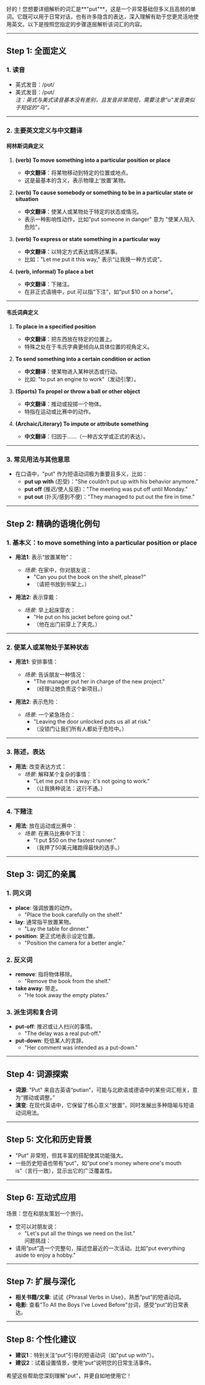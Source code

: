 好的！您想要详细解析的词汇是**"put"**，这是一个非常基础但多义且高频的单词。它既可以用于日常对话，也有许多隐含的表达，深入理解有助于您更灵活地使用英文。以下是按照您指定的步骤逐层解析该词汇的内容。

---

## **Step 1: 全面定义**

### 1. **读音**  
   - 英式发音：/pʊt/  
   - 美式发音：/pʊt/  
   *注：英式与美式读音基本没有差别，且发音非常简短，需要注意“u”发音类似于短促的“乌”。*

---

### 2. **主要英文定义与中文翻译**  

#### **柯林斯词典定义**  
1. **(verb) To move something into a particular position or place**
   - **中文翻译**：将某物移动到特定的位置或地点。
   - 这是最基本的含义，表示物理上‘放置’某物。

2. **(verb) To cause somebody or something to be in a particular state or situation**
   - **中文翻译**：使某人或某物处于特定的状态或情况。
   - 表示一种影响性动作，比如"put someone in danger" 意为 "使某人陷入危险"。

3. **(verb) To express or state something in a particular way**
   - **中文翻译**：以特定方式表达或陈述某事。
   - 比如："Let me put it this way," 表示“让我换一种方式说”。

4. **(verb, informal) To place a bet**
   - **中文翻译**：下赌注。
   - 在非正式语境中，put 可以指“下注”，如"put $10 on a horse"。

---

#### **韦氏词典定义**  
1. **To place in a specified position**
   - **中文翻译**：把东西放在特定的位置上。
   - 特殊之处在于韦氏字典更倾向从具体位置的视角定义。

2. **To send something into a certain condition or action**
   - **中文翻译**：使某物进入某种状态或行动。
   - 比如: "to put an engine to work"（发动引擎）。

3. **(Sports) To propel or throw a ball or other object**
   - **中文翻译**：推动或投掷一个物体。
   - 特指在运动或比赛中的动作。

4. **(Archaic/Literary) To impute or attribute something**
   - **中文翻译**：归因于……（一种古文学或正式的表达）。

---

### 3. **常见用法与其他意思**  
- 在口语中，"put" 作为短语动词极为重要且多义，比如：
   - **put up with** (忍受)："She couldn’t put up with his behavior anymore."
   - **put off** (推迟/使人反感)："The meeting was put off until Monday."
   - **put out** (扑灭/感到不便)："They managed to put out the fire in time."

---

## **Step 2: 精确的语境化例句**

### 1. **基本义：to move something into a particular position or place**  
   - **用法1**: 表示“放置某物”：  
     - *场景*: 在家中，你对朋友说：  
       - "Can you put the book on the shelf, please?"  
       - （请把书放到书架上。）

   - **用法2**: 表示穿戴：  
     - *场景*: 早上起床穿衣：  
       - "He put on his jacket before going out."  
       - （他在出门前穿上了夹克。）

---

### 2. **使某人或某物处于某种状态**  
   - **用法1**: 安排事情：  
     - *场景*: 告诉朋友一种情况：  
       - "The manager put her in charge of the new project."  
       - （经理让她负责这个新项目。）

   - **用法2**: 表示危险：  
     - *场景*: 一个紧急场合：  
       - "Leaving the door unlocked puts us all at risk."  
       - （没锁门让我们所有人都处于危险中。）

---

### 3. **陈述，表达**  
   - **用法**: 改变表达方式：  
     - *场景*: 解释某个复杂的事情：  
       - "Let me put it this way: it's not going to work."  
       - （让我换种说法：这行不通。）

---

### 4. **下赌注**  
   - **用法**: 放在运动或比赛中：  
     - *场景*: 在赛马比赛中下注：  
       - "I put $50 on the fastest runner."  
       - （我押了50美元赌跑得最快的选手。）

---

## **Step 3: 词汇的亲属**

### 1. **同义词**
   - **place**: 强调放置的动作。  
     - "Place the book carefully on the shelf."
   - **lay**: 通常指平放置某物。  
     - "Lay the table for dinner."
   - **position**: 更正式地表示设定位置。  
     - "Position the camera for a better angle."

### 2. **反义词**
   - **remove**: 指将物体移除。  
     - "Remove the book from the shelf."
   - **take away**: 带走。  
     - "He took away the empty plates."

### 3. **派生词和复合词**
   - **put-off**: 推迟或让人扫兴的事情。  
     - "The delay was a real put-off."
   - **put-down**: 贬低某人的言辞。  
     - "Her comment was intended as a put-down."

---

## **Step 4: 词源探索**

- **词源**: "Put" 来自古英语“putian”，可能与北欧语或德语中的某些词汇相关，意为“挪动或调整。”  
- **演变**: 在现代英语中，它保留了核心意义“放置”，同时发展出多种隐喻与短语动词用法。

---

## **Step 5: 文化和历史背景**

- "Put" 非常短，但其丰富的搭配使其功能强大。  
- 一些历史短语也带有“put”，如“put one's money where one's mouth is”（言行一致），显示出它的广泛覆盖性。

---

## **Step 6: 互动式应用**

场景：您在和朋友策划一个旅行。  
- 您可以对朋友说：  
  - "Let's put all the things we need on the list."  
问题挑战：  
- 请用“put”造一个完整句，描述您最近的一次活动。比如"put everything aside to enjoy a hobby."

---

## **Step 7: 扩展与深化**

- **相关书籍/文章**: 试试《Phrasal Verbs in Use》，熟悉“put”的短语动词。  
- **电影**: 查看"To All the Boys I’ve Loved Before"台词，感受“put”的日常表达。

---

## **Step 8: 个性化建议**

- **建议1**：特别关注“put”引导的短语动词（如"put up with"）。  
- **建议2**：试着设置情景，使用“put”说明您的日常生活事件。

希望这些帮助您深刻理解"put"，并更自如地使用它！